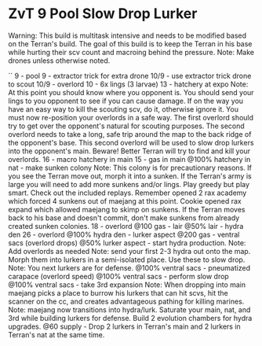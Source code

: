 # ZvT 9 Pool Slow Drop Lurker

Warning: This build is multitask intensive and needs to be modified based on the Terran's build. The goal of this build is to keep the Terran in his base while hurting their scv count and macroing behind the pressure.
Note: Make drones unless otherwise noted.

``
9 - pool
9 - extractor trick for extra drone
10/9 - use extractor trick drone to scout
10/9 - overlord
10 - 6x lings (3 larvae)
13 - hatchery at expo
Note: At this point you should know where you opponent is. You should send your lings to you opponent to see if you can cause damage. If on the way you have an easy way to kill the scouting scv, do it, otherwise ignore it. You must now re-position your overlords in a safe way. The first overlord should try to get over the opponent's natural for scouting purposes. The second overlord needs to take a long, safe trip around the map to the back ridge of the opponent's base. This second overlord will be used to slow drop lurkers into the opponent's main. Beware! Better Terran will try to find and kill your overlords.
16 - macro hatchery in main
15 - gas in main
@100% hatchery in nat - make sunken colony
Note: This colony is for precautionary reasons. If you see the Terran move out, morph it into a sunken. If the Terran's army is large you will need to add more sunkens and/or lings. Play greedy but play smart. Check out the included replays. Remember opened 2 rax academy which forced 4 sunkens out of maejang at this point. Cookie opened rax expand which allowed maejang to skimp on sunkens. If the Terran moves back to his base and doesn't commit, don't make sunkens from already created sunken colonies.
18 - overlord
@100 gas - lair
@50% lair - hydra den
26 - overlord
@100% hydra den - lurker aspect
@200 gas - ventral sacs (overlord drops)
@50% lurker aspect - start hydra production.
Note: Add overlords as needed
Note: send your first 2-3 hydra out onto the map. Morph them into lurkers in a semi-isolated place. Use these to slow drop.
Note: You next lurkers are for defense.
@100% ventral sacs - pneumatized carapace (overlord speed)
@100% ventral sacs - perform slow drop
@100% ventral sacs - take 3rd expansion
Note: When dropping into main maejang picks a place to burrow his lurkers that can hit scvs, hit the scanner on the cc, and creates advantageous pathing for killing marines.
Note: maejang now transitions into hydra/lurk.
Saturate your main, nat, and 3rd while building lurkers for defense.
Build 2 evolution chambers for hydra upgrades.
@60 supply - Drop 2 lurkers in Terran's main and 2 lurkers in Terran's nat at the same time.
```
